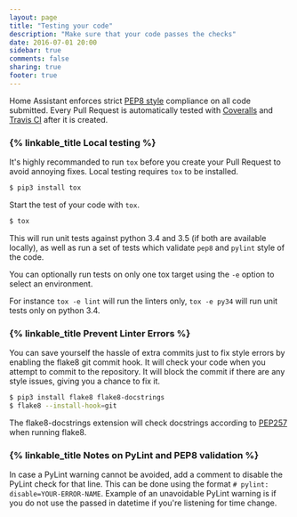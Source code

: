 ```yaml
---
layout: page
title: "Testing your code"
description: "Make sure that your code passes the checks"
date: 2016-07-01 20:00
sidebar: true
comments: false
sharing: true
footer: true
---
```


Home Assistant enforces strict [PEP8 style](https://www.python.org/dev/peps/pep-0008/) compliance on all code submitted. Every Pull Request is automatically tested with [Coveralls](https://coveralls.io/github/home-assistant/home-assistant) and [Travis CI](https://travis-ci.org/home-assistant/home-assistant) after it is created.

### {% linkable_title Local testing %}

It's highly recommanded to run `tox` before you create your Pull Request to avoid annoying fixes. Local testing requires `tox` to be installed.

```bash
$ pip3 install tox
```

Start the test of your code with `tox`.

```bash
$ tox
```

This will run unit tests against python 3.4 and 3.5 (if both are available locally), as well as run a set of tests which validate `pep8` and `pylint` style of the code.

You can optionally run tests on only one tox target using the `-e` option to select an environment.

For instance `tox -e lint` will run the linters only, `tox -e py34` will run unit tests only on python 3.4.

### {% linkable_title Prevent Linter Errors %}
 
You can save yourself the hassle of extra commits just to fix style errors by enabling the flake8 git commit hook. It will check your code when you attempt to commit to the repository. It will block the commit if there are any style issues, giving you a chance to fix it.

```bash
$ pip3 install flake8 flake8-docstrings
$ flake8 --install-hook=git
```

The flake8-docstrings extension will check docstrings according to [PEP257](https://www.python.org/dev/peps/pep-0257/) when running flake8.

### {% linkable_title Notes on PyLint and PEP8 validation %}

In case a PyLint warning cannot be avoided, add a comment to disable the PyLint check for that line. This can be done using the format `# pylint: disable=YOUR-ERROR-NAME`. Example of an unavoidable PyLint warning is if you do not use the passed in datetime if you're listening for time change.

